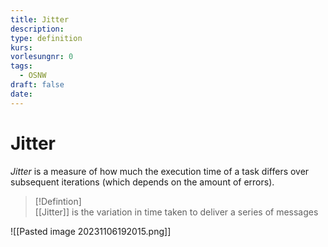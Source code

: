 ```yaml
---
title: Jitter
description: 
type: definition
kurs: 
vorlesungnr: 0
tags:
  - OSNW
draft: false
date:
---
```


# Jitter

*Jitter* is a measure of how much the execution time of a task differs over subsequent iterations (which depends on the amount of errors).

> [!Defintion]  
> [[Jitter]] is the variation in time taken to deliver a series of messages

![[Pasted image 20231106192015.png]]